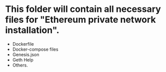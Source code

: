 # This folder will contain all necessary files for "Ethereum private network installation". 
- Dockerfile
- Docker-compose files
- Genesis.json
- Geth Help
- Others.
